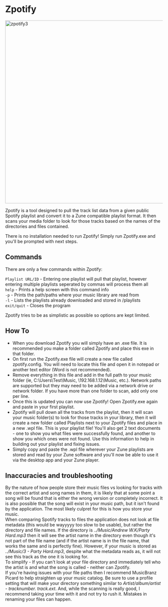 # Zpotify

<img width="1024" height="585" alt="zpotify3" src="https://github.com/user-attachments/assets/9ec93777-08cf-481a-b06e-ea5fd48afeba" />
<!--Font is modified Eurosoft-->

Zpotify is a tool designed to pull the track list data from a given public Spotify playlist and convert it to a Zune compatible playlist format. It then scans your media folder to look for those tracks based on the names of the directories and files contained. 

There is no installation needed to run Zpotify! Simply run Zpotify.exe and you'll be prompted with next steps.

## Commands
There are only a few commands within Zpotify:

`Playlist URL/ID`   -  Entering one playlist will pull that playlist, however entering multiple playlists seperated by commas will process them all\
`help`              -  Prints a help screen with this command info  \
`-p`                -  Prints the path/paths where your music library are read from\
`-l`                -  Lists the playlists already downloaded and stored in /playlists\
`exit/quit`         -  Closes the program

Zpotify tries to be as simplistic as possible so options are kept limited.

## How To
- When you download Zpotify you will simply have an .exe file. It is recommended you make a folder called Zpotify and place this exe in that folder.
- On first run the Zpotify.exe file will create a new file called zpotify.config. You will need to locate this file and open it in notepad or another text editor (Word is not recommended).
- Remove everything in this file and add in the full path to your music folder (ie, C:\Users\Test\Music, \\192.168.1.12\Music, etc.). Network paths are supported but they may need to be added via a network drive or network folder. If you have more than one folder to scan, add only one per line.
- Once this is updated you can now use Zpotify! Open Zpotify.exe again and paste in your first playlist.
- Zpotify will pull down all the tracks from the playlist, then it will scan your music folder(s) to look for those tracks in your library, then it will create a new folder called Playlists next to your Zpotify files and place in a new .wpl file. This is your playlist file! You'll also get 2 text documents - one to show you what files were successfully found, and another to show you which ones were not found. Use this information to help in building out your playlist and fixing issues.
- Simply copy and paste the .wpl file wherever your Zune playlists are stored and read by your Zune software and you'll now be able to use it via the desktop app and your Zune player.

## Inaccuracies and troubleshooting
By the nature of how people store their music files vs looking for tracks with the correct artist and song names in them, it is likely that at some point a song will be found that is either the wrong version or completely incorrect. It is also possible that the song will exist in your music path, but it isn't found by the application. The most likely culpret for this is how you store your music.\
When comparing Spotify tracks to files the application does not look at file metadata (this would be wayyyyy too slow to be usable), but rather the directory and file names. If the directory is *../Music/Andrew W.K/Party Hard.mp3* then it will see the artist name in the directory even though it's not part of the file name (and if the artist name is in the file name, that works the same and is perfectly fine). However, if your music is stored as *../Music/3 - Party Hard.mp3*, despite what the metadata reads as, it will not see this track as the one it is looking for.\
To simplify - If you can't look at your file directory and immediately tell who the artist is and what the song is called - neither can Zpotify.\
If you're having issues with your file paths then I recommend MusicBranz Picard to help straighten up your music catalog. Be sure to use a profile setting that will make your directory something similar to *Artist/album/artist - tracknumber. track.ext*. And, while the scanning is really good, I recommend taking your time with it and not try to rush it. Mistakes in renaming your files can happen.



